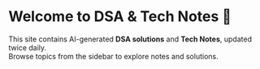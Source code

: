 # Welcome to DSA & Tech Notes 👋

This site contains AI-generated **DSA solutions** and **Tech Notes**, updated twice daily.  
Browse topics from the sidebar to explore notes and solutions.
